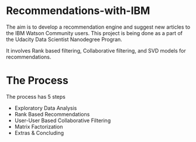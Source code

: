 # Recommendations-with-IBM


The aim is to develop a recommendation engine and suggest new articles to the IBM Watson Community users. This project is being done as a part of the Udacity Data Scientist Nanodegree Progran.

It involves Rank based filtering, Collaborative filtering, and SVD models for recommendations.


# The Process

The process has 5 steps

* Exploratory Data Analysis
* Rank Based Recommendations
* User-User Based Collaborative Filtering
* Matrix Factorization
* Extras & Concluding
